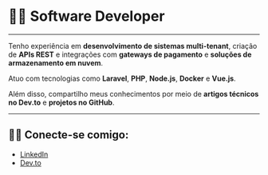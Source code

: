 # 👨‍💻 Software Developer

---

Tenho experiência em **desenvolvimento de sistemas multi-tenant**, criação de **APIs REST** e integrações com **gateways de pagamento** e **soluções de armazenamento em nuvem**.

Atuo com tecnologias como **Laravel**, **PHP**, **Node.js**, **Docker** e **Vue.js**.

Além disso, compartilho meus conhecimentos por meio de **artigos técnicos no Dev.to** e **projetos no GitHub**.

---

## 🧑‍💻 Conecte-se comigo:

- [LinkedIn](https://www.linkedin.com/in/carlos-viana-563999293/)
- [Dev.to](https://dev.to/carloseduardoalvesviana)
